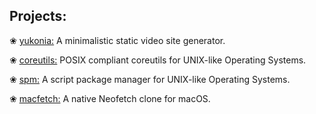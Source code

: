 Projects:
---

❀ [yukonia:](https://github.com/x050/yukonia) A minimalistic static video site generator.

❀ [coreutils:](https://github.com/x050/coreutils) POSIX compliant coreutils for UNIX-like Operating Systems. 

❀ [spm:](https://github.com/x050/spm) A script package manager for UNIX-like Operating Systems. 

❀ [macfetch:](https://github.com/x050/macfetch) A native Neofetch clone for macOS.
